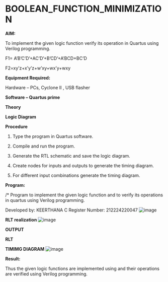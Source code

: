 # BOOLEAN_FUNCTION_MINIMIZATION

**AIM:**

To implement the given logic function verify its operation in Quartus using Verilog programming.

F1= A’B’C’D’+AC’D’+B’CD’+A’BCD+BC’D 

F2=xy’z+x’y’z+w’xy+wx’y+wxy

**Equipment Required:**

Hardware – PCs, Cyclone II , USB flasher

**Software – Quartus prime**

**Theory**

**Logic Diagram**

**Procedure**

1.	Type the program in Quartus software.

2.	Compile and run the program.

3.	Generate the RTL schematic and save the logic diagram.

4.	Create nodes for inputs and outputs to generate the timing diagram.

5.	For different input combinations generate the timing diagram.


**Program:**

/* Program to implement the given logic function and to verify its operations in quartus using Verilog programming. 

Developed by: KEERTHANA C
Register Number: 212224220047
![image](https://github.com/user-attachments/assets/6534a095-881b-40fc-808d-39acbbc2ff86)

**RLT realization**
![image](https://github.com/user-attachments/assets/1b6a5f76-da0e-42f5-a82c-23e756b8298f)



**OUTPUT**

**RLT**

**TIMIMG DIAGRAM**
![image](https://github.com/user-attachments/assets/ec0ba4d1-6f0f-46a3-877c-7fa87e60da93)




**Result:**

Thus the given logic functions are implemented using and their operations are verified using Verilog programming.

